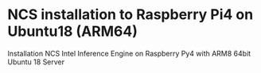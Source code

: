 # NCS installation to Raspberry Pi4 on Ubuntu18 (ARM64)
Installation NCS Intel Inference Engine on Raspberry Py4 with ARM8 64bit Ubuntu 18 Server 
